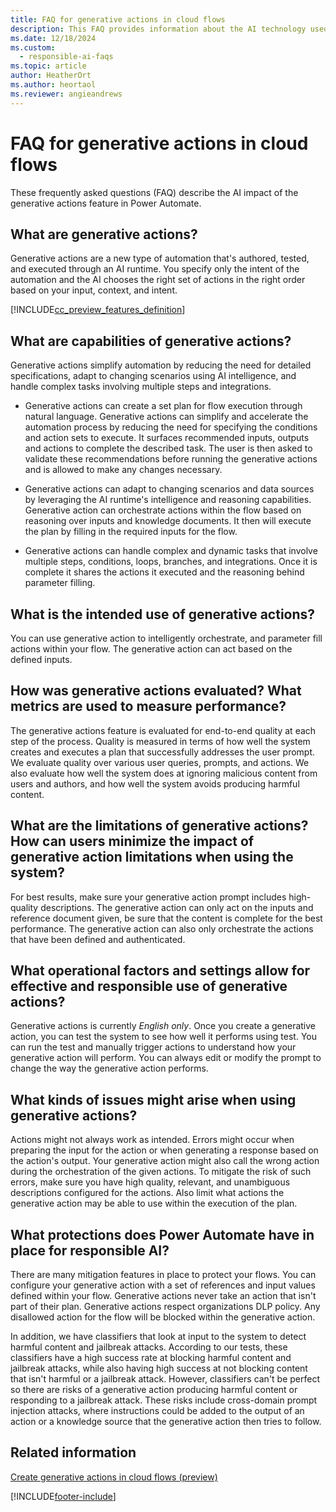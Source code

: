 ```yaml
---
title: FAQ for generative actions in cloud flows
description: This FAQ provides information about the AI technology used in Power Automate generative actions, along with key considerations and details about how AI is used, how it was tested and evaluated, and any specific limitations.
ms.date: 12/18/2024
ms.custom: 
  - responsible-ai-faqs
ms.topic: article
author: HeatherOrt
ms.author: heortaol
ms.reviewer: angieandrews
---
```


# FAQ for generative actions in cloud flows

These frequently asked questions (FAQ) describe the AI impact of the generative actions feature in Power Automate.

## What are generative actions?

Generative actions are a new type of automation that's authored, tested, and executed through an AI runtime. You specify only the intent of the automation and the AI chooses the right set of actions in the right order based on your input, context, and intent.

[!INCLUDE[cc_preview_features_definition](includes/cc-preview-features-definition.md)]

## What are capabilities of generative actions?

Generative actions simplify automation by reducing the need for detailed specifications, adapt to changing scenarios using AI intelligence, and handle complex tasks involving multiple steps and integrations.

- Generative actions can create a set plan for flow execution through natural language. Generative actions can simplify and accelerate the automation process by reducing the need for specifying the conditions and action sets to execute. It surfaces recommended inputs, outputs and actions to complete the described task. The user is then asked to validate these recommendations before running the generative actions and is allowed to make any changes necessary.  

- Generative actions can adapt to changing scenarios and data sources by leveraging the AI runtime's intelligence and reasoning capabilities. Generative action can orchestrate actions within the flow based on reasoning over inputs and knowledge documents. It then will execute the plan by filling in the required inputs for the flow.  

- Generative actions can handle complex and dynamic tasks that involve multiple steps, conditions, loops, branches, and integrations. Once it is complete it shares the actions it executed and the reasoning behind parameter filling.  

## What is the intended use of generative actions?

You can use generative action to intelligently orchestrate, and parameter fill actions within your flow. The generative action can act based on the defined inputs.  

## How was generative actions evaluated? What metrics are used to measure performance?

The generative actions feature is evaluated for end-to-end quality at each step of the process. Quality is measured in terms of how well the system creates and executes a plan that successfully addresses the user prompt. We evaluate quality over various user queries, prompts, and actions. We also evaluate how well the system does at ignoring malicious content from users and authors, and how well the system avoids producing harmful content.

## What are the limitations of generative actions? How can users minimize the impact of generative action limitations when using the system?

For best results, make sure your generative action prompt includes high-quality descriptions. The generative action can only act on the inputs and reference document given, be sure that the content is complete for the best performance. The generative action can also only orchestrate the actions that have been defined and authenticated.  

## What operational factors and settings allow for effective and responsible use of generative actions?

Generative actions is currently *English only*. Once you create a generative action, you can test the system to see how well it performs using test. You can run the test and manually trigger actions to understand how your generative action will perform. You can always edit or modify the prompt to change the way the generative action performs.

## What kinds of issues might arise when using generative actions?

Actions might not always work as intended. Errors might occur when preparing the input for the action or when generating a response based on the action's output. Your generative action might also call the wrong action during the orchestration of the given actions. To mitigate the risk of such errors, make sure you have high quality, relevant, and unambiguous descriptions configured for the actions. Also limit what actions the generative action may be able to use within the execution of the plan. 

## What protections does Power Automate have in place for responsible AI?

There are many mitigation features in place to protect your flows. You can configure your generative action with a set of references and input values defined within your flow. Generative actions never take an action that isn't part of their plan. Generative actions respect organizations DLP policy. Any disallowed action for the flow will be blocked within the generative action.  

In addition, we have classifiers that look at input to the system to detect harmful content and jailbreak attacks. According to our tests, these classifiers have a high success rate at blocking harmful content and jailbreak attacks, while also having high success at not blocking content that isn't harmful or a jailbreak attack. However, classifiers can't be perfect so there are risks of a generative action producing harmful content or responding to a jailbreak attack. These risks include cross-domain prompt injection attacks, where instructions could be added to the output of an action or a knowledge source that the generative action then tries to follow.

## Related information

[Create generative actions in cloud flows (preview)](create-generative-actions.md)

[!INCLUDE[footer-include](./includes/footer-banner.md)]